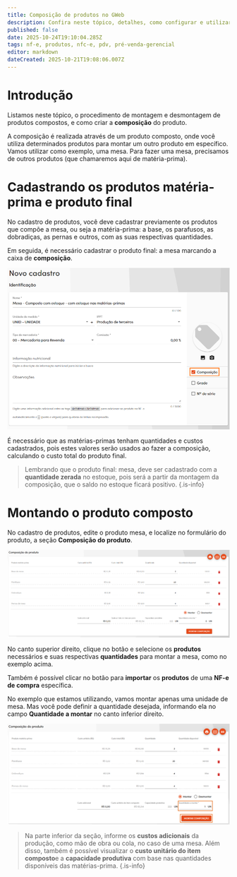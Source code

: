 ```yaml
---
title: Composição de produtos no GWeb
description: Confira neste tópico, detalhes, como configurar e utilizar a composição de produtos no GWeb.
published: false
date: 2025-10-24T19:10:04.285Z
tags: nf-e, produtos, nfc-e, pdv, pré-venda-gerencial
editor: markdown
dateCreated: 2025-10-21T19:08:06.007Z
---
```


# Introdução
Listamos neste tópico, o procedimento de montagem e desmontagem de produtos compostos, e como criar a **composição** do produto.

A composição é realizada através de um produto composto, onde você utiliza determinados produtos para montar um outro produto em específico.
Vamos utilizar como exemplo, uma mesa. Para fazer uma mesa, precisamos de outros produtos (que chamaremos aqui de matéria-prima).

# Cadastrando os produtos matéria-prima e produto final

No cadastro de produtos, você deve cadastrar previamente os produtos que compõe a mesa, ou seja a matéria-prima: a base, os parafusos, as dobradiças, as pernas e outros, com as suas respectivas quantidades.

Em seguida, é necessário cadastrar o produto final: a mesa marcando a caixa de **composição**.

![Cadastro da mesa](/tutoriais/composicao/1_cadastro_mesa.png)

É necessário que as matérias-primas tenham quantidades e custos cadastrados, pois estes valores serão usados ao fazer a composição, calculando o custo total do produto final.

> Lembrando que o produto final: mesa, deve ser cadastrado com a **quantidade zerada** no estoque, pois será a partir da montagem da composição, que o saldo no estoque ficará positivo.
{.is-info}

# Montando o produto composto

No cadastro de produtos, edite o produto mesa, e localize no formulário do produto, a seção **Composição do produto**.

![Formulário da composição do produto](/tutoriais/composicao/2_form_parcial_homolog.png)

No canto superior direito, clique no botão <em class="mdi mdi-barcode"></em> e selecione os **produtos** necessários e suas respectivas **quantidades** para montar a mesa, como no exemplo acima.

Também é possível clicar no botão <em class="mdi mdi-download-box-outline"></em> para **importar** os **produtos** de uma **NF-e de compra** específica.

No exemplo que estamos utilizando, vamos montar apenas uma unidade de mesa. Mas você pode definir a quantidade desejada, informando ela no campo **Quantidade a montar** no canto inferior direito.

![Informar quantidade a montar](/tutoriais/composicao/3_form_parcial_quantidade_montar.png)

> Na parte inferior da seção, informe os **custos adicionais** da produção, como mão de obra ou cola, no caso de uma mesa. Além disso, também é possível visualizar o **custo unitário do item composto**e  a **capacidade produtiva** com base nas quantidades disponíveis das matérias-prima.
{.is-info}


